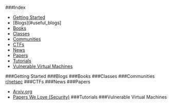 ###Index
* [Getting Started](#getting_started)
* [Blogs][#useful_blogs]
* [Books](#books)
* [Classes](#free_classes)
* [Communities](#communities)
* [CTFs](#ctfs)
* [News](#news)
* [Papers](#papers)
* [Tutorials](#tutorials)
* [Vulnerable Virtual Machines](#vulnerable_virtual_machines)

###Getting Started
###Blogs
###Books
###Classes
###Communities
[r/netsec](http://reddit.com/r/netsec)
###CTFs
###News
###Papers
* [Arxiv.org](http://arxiv.org/list/cs.CR/pastyear)
* [Papers We Love (Security)](https://github.com/papers-we-love/papers-we-love/tree/master/security)
###Tutorials
###Vulnerable Virtual Machines
